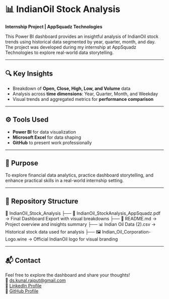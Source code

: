 # 📊 IndianOil Stock Analysis  
**Internship Project | AppSquadz Technologies**

This Power BI dashboard provides an insightful analysis of IndianOil stock trends using historical data segmented by year, quarter, month, and day. The project was developed during my internship at AppSquadz Technologies to explore real-world data storytelling.

---

## 🔍 Key Insights
- Breakdown of **Open, Close, High, Low, and Volume** data  
- Analysis across **time dimensions**: Year, Quarter, Month, and Weekday  
- Visual trends and aggregated metrics for **performance comparison**

---

## ⚙️ Tools Used
- **Power BI** for data visualization  
- **Microsoft Excel** for data shaping  
- **GitHub** to present work professionally

---

## 🚀 Purpose
To explore financial data analytics, practice dashboard storytelling, and enhance practical skills in a real-world internship setting.

---

## 📁 Repository Structure
📂 IndianOil_Stock_Analysis
├── 📄 IndianOil_StockAnalysis_AppSquadz.pdf    → Final Dashboard Export with visual breakdowns
├── 📄 README.md                                → Project overview and insights summary
├── 📊 Indian Oil Data (2).csv                  → Historical stock data used for analysis
├── 🖼️ Indian_Oil_Corporation-Logo.wine         → Official IndianOil logo for visual branding

---

## 📬 Contact
Feel free to explore the dashboard and share your thoughts!  
📧 ds.kunal.rajput@gmail.com  
🔗 [LinkedIn Profile](https://www.linkedin.com/in/kunal-93a776349/)  
🐙 [GitHub Profile](https://github.com/codewithkunal07)


